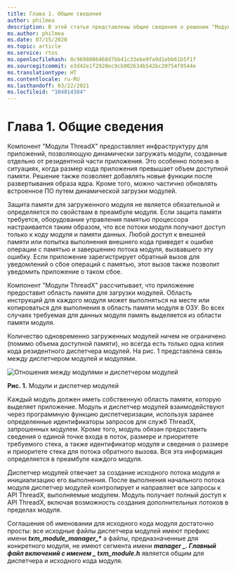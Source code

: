 ```yaml
---
title: Глава 1. Общие сведения
author: philmea
description: В этой статье представлены общие сведения о решении "Модули ThreadX для ОСРВ Azure".
ms.author: philmea
ms.date: 07/15/2020
ms.topic: article
ms.service: rtos
ms.openlocfilehash: 0c9698086468d7bb41c33ebe9fa9d1ebb61b5f1f
ms.sourcegitcommit: e3d42e1f2920ec9cb002634b542bc20754f9544e
ms.translationtype: HT
ms.contentlocale: ru-RU
ms.lasthandoff: 03/22/2021
ms.locfileid: "104814384"
---
```

# <a name="chapter-1-overview"></a>Глава 1. Общие сведения

Компонент "Модули ThreadX" предоставляет инфраструктуру для приложений, позволяющую динамически загружать модули, созданные отдельно от резидентной части приложения. Это особенно полезно в ситуациях, когда размер кода приложения превышает объем доступной памяти. Решение также позволяет добавлять новые функции после развертывания образа ядра. Кроме того, можно частично обновлять встроенное ПО путем динамической загрузки модулей.

Защита памяти для загруженного модуля не является обязательной и определяется по свойствам в преамбуле модуля. Если защита памяти требуется, оборудование управления памятью процессора настраивается таким образом, что все потоки модуля получают доступ только к коду модуля и памяти данных. Любой доступ к внешней памяти или попытка выполнения внешнего кода приведет к ошибке операции с памятью и завершению потока модуля, вызвавшего эту ошибку. Если приложение зарегистрирует обратный вызов для уведомлений о сбое операций с памятью, этот вызов также позволит уведомить приложение о таком сбое.

Компонент "Модули ThreadX" рассчитывает, что приложение предоставит область памяти для загрузки модулей. Область инструкций для каждого модуля может выполняться на месте или копироваться для выполнения в область памяти модуля в ОЗУ. Во всех случаях требуемая для данных модуля память выделяется из области памяти модуля.

Количество одновременно загруженных модулей ничем не ограничено (помимо объема доступной памяти), но всегда есть только одна копия кода резидентного диспетчера модулей. На рис. 1 представлена связь между диспетчером модулей и модулями.

![Отношения между модулями и диспетчером модулей](media/image2.png)

**Рис. 1.** Модули и диспетчер модулей

Каждый модуль должен иметь собственную область памяти, которую выделяет приложение. Модуль и диспетчер модулей взаимодействуют через программную функцию диспетчеризации, используя заранее определенные идентификаторы запросов для служб ThreadX, запрошенных модулем. Кроме того, модуль обязан предоставить сведения о единой точке входа в поток, размере и приоритете требуемого стека, а также идентификатор модуля и сведения о размере и приоритете стека для потока обратного вызова. Вся эта информация определяется в преамбуле каждого модуля.

Диспетчер модулей отвечает за создание исходного потока модуля и инициализацию его выполнения. После выполнения начального потока модуля диспетчер модулей контролирует и направляет все запросы к API ThreadX, выполняемые модулем. Модуль получает полный доступ к API ThreadX, включая возможность создания дополнительных потоков в пределах модуля.  
  
Соглашения об именовании для исходного кода модуля достаточно просты: все исходные файлы диспетчера модулей имеют префикс имени ***txm_module_manager_\**** а файлы, предназначенные для конкретного модуля, не имеют сегмента имени **_manager_ *_. Главный файл включений с именем _* _txm_module.h_** является общим для диспетчера и исходного кода модуля.
